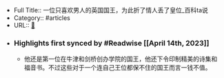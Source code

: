 - Full Title:: 一位只喜欢男人的英国国王，为此折了情人丢了皇位_百科ta说
- Category:: #articles
- URL:: [🔗](https://baike.baidu.com/tashuo/browse/content?id=71260de10c7f44fc91d3133b&fromModule=tashuo-article_tashuo-tab-item)
- ### Highlights first synced by #Readwise [[April 14th, 2023]]
    - 他还是第一位在牛津和剑桥创办学院的国王，他还下令印制精美的诗集和福音书。不过这些对于一个连自己王位都保不住的国王而言一钱不值。
